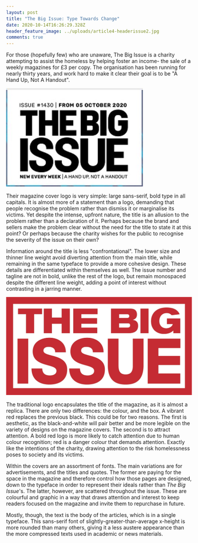 ```yaml
---
layout: post
title: "The Big Issue: Type Towards Change"
date: 2020-10-14T16:26:29.328Z
header_feature_image: ../uploads/article4-headerissue2.jpg
comments: true
---
```

For those (hopefully few) who are unaware, The Big Issue is a charity attempting to assist the homeless by helping foster an income- the sale of a weekly magazines for £3 per copy. The organisation has been running for nearly thirty years, and work hard to make it clear their goal is to be "A Hand Up, Not A Handout".

![](../uploads/article4-magazinelogo.jpg "https://www.bigissue.com/magazines/reasons-to-be-cheerful/")

Their magazine cover logo is very simple: large sans-serif, bold type in all capitals. It is almost more of a statement than a logo, demanding that people recognise the problem rather than dismiss it or marginalise its victims. Yet despite the intense, upfront nature, the title is an allusion to the problem rather than a declaration of it. Perhaps because the brand and sellers make the problem clear without the need for the title to state it at this point? Or perhaps because the charity wishes for the public to recognise the severity of the issue on their own?

Information around the title is less "confrontational". The lower size and thinner line weight avoid diverting attention from the main title, while remaining in the same typeface to provide a more cohesive design. These details are differentiated within themselves as well. The issue number and tagline are not in bold, unlike the rest of the logo, but remain monospaced despite the different line weight, adding a point of interest without contrasting in a jarring manner.

![](../uploads/article4-logo.jpg)

The traditional logo encapsulates the title of the magazine, as it is almost a replica. There are only two differences: the colour, and the box. A vibrant red replaces the previous black. This could be for two reasons. The first is aesthetic, as the black-and-white will pair better and be more legible on the variety of designs on the magazine covers. The second is to attract attention. A bold red logo is more likely to catch attention due to human colour recognition; red is a danger colour that demands attention. Exactly like the intentions of the charity, drawing attention to the risk homelessness poses to society and its victims.

Within the covers are an assortment of fonts. The main variations are for advertisements, and the titles and quotes. The former are paying for the space in the magazine and therefore control how those pages are designed,  down to the typeface in order to represent their ideals rather than *The Big Issue*'s. The latter, however, are scattered throughout the issue. These are colourful and graphic in a way that draws attention and interest to keep readers focused on the magazine and invite them to repurchase in future.

Mostly, though, the text is the body of the articles, which is in a single typeface. This sans-serif font of slightly-greater-than-average x-height is more rounded than many others, giving it a less austere appearance than the more compressed texts used in academic or news materials.